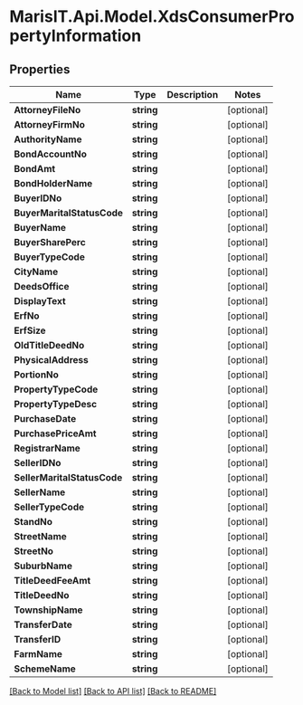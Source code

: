 
# MarisIT.Api.Model.XdsConsumerPropertyInformation

## Properties

Name | Type | Description | Notes
------------ | ------------- | ------------- | -------------
**AttorneyFileNo** | **string** |  | [optional] 
**AttorneyFirmNo** | **string** |  | [optional] 
**AuthorityName** | **string** |  | [optional] 
**BondAccountNo** | **string** |  | [optional] 
**BondAmt** | **string** |  | [optional] 
**BondHolderName** | **string** |  | [optional] 
**BuyerIDNo** | **string** |  | [optional] 
**BuyerMaritalStatusCode** | **string** |  | [optional] 
**BuyerName** | **string** |  | [optional] 
**BuyerSharePerc** | **string** |  | [optional] 
**BuyerTypeCode** | **string** |  | [optional] 
**CityName** | **string** |  | [optional] 
**DeedsOffice** | **string** |  | [optional] 
**DisplayText** | **string** |  | [optional] 
**ErfNo** | **string** |  | [optional] 
**ErfSize** | **string** |  | [optional] 
**OldTitleDeedNo** | **string** |  | [optional] 
**PhysicalAddress** | **string** |  | [optional] 
**PortionNo** | **string** |  | [optional] 
**PropertyTypeCode** | **string** |  | [optional] 
**PropertyTypeDesc** | **string** |  | [optional] 
**PurchaseDate** | **string** |  | [optional] 
**PurchasePriceAmt** | **string** |  | [optional] 
**RegistrarName** | **string** |  | [optional] 
**SellerIDNo** | **string** |  | [optional] 
**SellerMaritalStatusCode** | **string** |  | [optional] 
**SellerName** | **string** |  | [optional] 
**SellerTypeCode** | **string** |  | [optional] 
**StandNo** | **string** |  | [optional] 
**StreetName** | **string** |  | [optional] 
**StreetNo** | **string** |  | [optional] 
**SuburbName** | **string** |  | [optional] 
**TitleDeedFeeAmt** | **string** |  | [optional] 
**TitleDeedNo** | **string** |  | [optional] 
**TownshipName** | **string** |  | [optional] 
**TransferDate** | **string** |  | [optional] 
**TransferID** | **string** |  | [optional] 
**FarmName** | **string** |  | [optional] 
**SchemeName** | **string** |  | [optional] 

[[Back to Model list]](../README.md#documentation-for-models)
[[Back to API list]](../README.md#documentation-for-api-endpoints)
[[Back to README]](../README.md)

